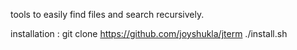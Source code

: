 <Work in progress>

tools to easily find files and search recursively.

installation :
git clone https://github.com/joyshukla/jterm
./install.sh
